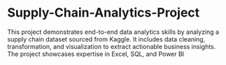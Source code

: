 # Supply-Chain-Analytics-Project
This project demonstrates end-to-end data analytics skills by analyzing a supply chain dataset sourced from Kaggle. It includes data cleaning, transformation, and visualization to extract actionable business insights. The project showcases expertise in Excel, SQL, and Power BI
